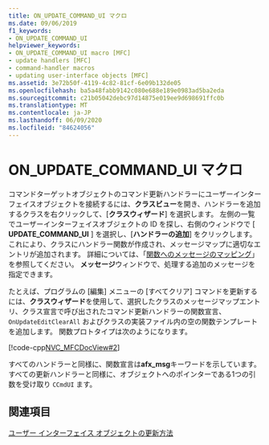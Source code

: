 ```yaml
---
title: ON_UPDATE_COMMAND_UI マクロ
ms.date: 09/06/2019
f1_keywords:
- ON_UPDATE_COMMAND_UI
helpviewer_keywords:
- ON_UPDATE_COMMAND_UI macro [MFC]
- update handlers [MFC]
- command-handler macros
- updating user-interface objects [MFC]
ms.assetid: 3e72b50f-4119-4c82-81cf-6e09b132de05
ms.openlocfilehash: ba5a48fabb9142c080e688e189e0983ad5ba2eda
ms.sourcegitcommit: c21b05042debc97d14875e019ee9d698691ffc0b
ms.translationtype: MT
ms.contentlocale: ja-JP
ms.lasthandoff: 06/09/2020
ms.locfileid: "84624056"
---
```

# <a name="on_update_command_ui-macro"></a>ON_UPDATE_COMMAND_UI マクロ

コマンドターゲットオブジェクトのコマンド更新ハンドラーにユーザーインターフェイスオブジェクトを接続するには、**クラスビュー**を開き、ハンドラーを追加するクラスを右クリックして、[**クラスウィザード**] を選択します。 左側の一覧でユーザーインターフェイスオブジェクトの ID を探し、右側のウィンドウで [ **UPDATE_COMMAND_UI** ] を選択し、[**ハンドラーの追加**] をクリックします。 これにより、クラスにハンドラー関数が作成され、メッセージマップに適切なエントリが追加されます。 詳細については、「[関数へのメッセージのマッピング](reference/mapping-messages-to-functions.md)」を参照してください。 **メッセージ**ウィンドウで、処理する追加のメッセージを指定できます。

たとえば、プログラムの [編集] メニューの [すべてクリア] コマンドを更新するには、**クラスウィザード**を使用して、選択したクラスのメッセージマップエントリ、クラス宣言で呼び出されたコマンド更新ハンドラーの関数宣言、 `OnUpdateEditClearAll` およびクラスの実装ファイル内の空の関数テンプレートを追加します。 関数プロトタイプは次のようになります。

[!code-cpp[NVC_MFCDocView#2](codesnippet/cpp/on-update-command-ui-macro_1.h)]

すべてのハンドラーと同様に、関数宣言は**afx_msg**キーワードを示しています。 すべての更新ハンドラーと同様に、オブジェクトへのポインターである1つの引数を受け取り `CCmdUI` ます。

## <a name="see-also"></a>関連項目

[ユーザー インターフェイス オブジェクトの更新方法](how-to-update-user-interface-objects.md)
